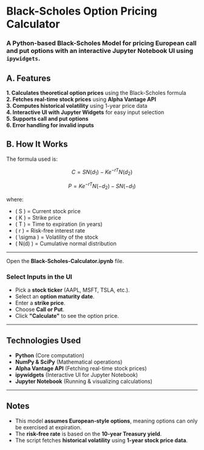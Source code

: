 # Black-Scholes Option Pricing Calculator
### A Python-based **Black-Scholes Model** for pricing European **call and put options** with an interactive **Jupyter Notebook UI** using `ipywidgets`.

## **A. Features**
**1. Calculates theoretical option prices** using the Black-Scholes formula  
**2. Fetches real-time stock prices** using **Alpha Vantage API**  
**3. Computes historical volatility** using 1-year price data  
**4. Interactive UI with Jupyter Widgets** for easy input selection  
**5. Supports call and put options**  
**6. Error handling for invalid inputs**  

## **B. How It Works**

The formula used is:

$$
C = S N(d_1) - K e^{-rT} N(d_2)
$$

$$
P = K e^{-rT} N(-d_2) - S N(-d_1)
$$

where:

- \( S \) = Current stock price  
- \( K \) = Strike price  
- \( T \) = Time to expiration (in years)  
- \( r \) = Risk-free interest rate  
- \( \sigma \) = Volatility of the stock  
- \( N(d) \) = Cumulative normal distribution  

---

Open the **Black-Scholes-Calculator.ipynb** file.

### **Select Inputs in the UI**
- Pick a **stock ticker** (AAPL, MSFT, TSLA, etc.).
- Select an **option maturity date**.
- Enter a **strike price**.
- Choose **Call or Put**.
- Click **"Calculate"** to see the option price.

---

## **Technologies Used**
- **Python** (Core computation)
- **NumPy & SciPy** (Mathematical operations)
- **Alpha Vantage API** (Fetching real-time stock prices)
- **ipywidgets** (Interactive UI for Jupyter Notebook)
- **Jupyter Notebook** (Running & visualizing calculations)

---

## **Notes**
- This model **assumes European-style options**, meaning options can only be exercised at expiration.
- The **risk-free rate** is based on the **10-year Treasury yield**.
- The script fetches **historical volatility** using **1-year stock price data**.
